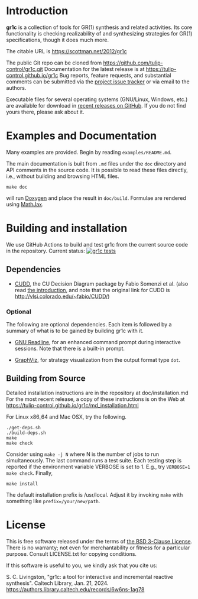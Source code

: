 Introduction
============

**gr1c** is a collection of tools for GR(1) synthesis and related activities.
Its core functionality is checking realizability of and synthesizing strategies
for GR(1) specifications, though it does much more.

The citable URL is https://scottman.net/2012/gr1c

The public Git repo can be cloned from https://github.com/tulip-control/gr1c.git
Documentation for the latest release is at https://tulip-control.github.io/gr1c
Bug reports, feature requests, and substantial comments can be submitted via the
[project issue tracker](https://github.com/tulip-control/gr1c/issues) or via
email to the authors.

Executable files for several operating systems (GNU/Linux, Windows, etc.) are
available for download in [recent releases on GitHub](https://github.com/tulip-control/gr1c/releases).
If you do not find yours there, please ask about it.


Examples and Documentation
==========================

Many examples are provided.  Begin by reading `examples/README.md`.

The main documentation is built from `.md` files under the `doc` directory and
API comments in the source code. It is possible to read these files directly,
i.e., without building and browsing HTML files.

    make doc

will run [Doxygen](https://www.doxygen.org) and place the result in `doc/build`.
Formulae are rendered using [MathJax](https://www.mathjax.org/).


Building and installation
=========================

We use GitHub Actions to build and test gr1c from the current source code in the
repository. Current status:
[![gr1c tests](https://github.com/tulip-control/gr1c/actions/workflows/main.yml/badge.svg)](https://github.com/tulip-control/gr1c/actions/workflows/main.yml)

Dependencies
------------

- [CUDD](https://web.archive.org/web/20180127051756/http://vlsi.colorado.edu/~fabio/CUDD/html/index.html), the CU Decision Diagram package
  by Fabio Somenzi et al. (also read [the introduction](https://web.archive.org/web/20150317121927/http://vlsi.colorado.edu/~fabio/CUDD/node1.html),
  and note that the original link for CUDD is <http://vlsi.colorado.edu/~fabio/CUDD/>)


### Optional

The following are optional dependencies. Each item is followed by a summary of
what is to be gained by building gr1c with it.

- [GNU Readline](https://www.gnu.org/software/readline/), for an enhanced command
  prompt during interactive sessions. Note that there is a built-in prompt.

- [GraphViz](https://www.graphviz.org/), for strategy visualization from the
  output format type `dot`.


Building from Source
--------------------

Detailed installation instructions are in the repository at doc/installation.md
For the most recent release, a copy of these instructions is on the Web at
https://tulip-control.github.io/gr1c/md_installation.html

For Linux x86_64 and Mac OSX, try the following.

    ./get-deps.sh
    ./build-deps.sh
    make
    make check

Consider using `make -j N` where N is the number of jobs to run simultaneously.
The last command runs a test suite. Each testing step is reported if the
environment variable VERBOSE is set to 1.  E.g., try `VERBOSE=1 make check`.
Finally,

    make install

The default installation prefix is /usr/local.  Adjust it by invoking `make`
with something like `prefix=/your/new/path`.


License
=======

This is free software released under the terms of [the BSD 3-Clause License](
https://opensource.org/licenses/BSD-3-Clause).  There is no warranty; not even
for merchantability or fitness for a particular purpose.  Consult LICENSE.txt
for copying conditions.

If this software is useful to you, we kindly ask that you cite us:

S. C. Livingston, "gr1c: a tool for interactive and incremental reactive synthesis". Caltech Library, Jan. 21, 2024. <https://authors.library.caltech.edu/records/6w6ns-1ag78>
